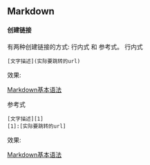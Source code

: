 Markdown
--------

#### 创建链接
有两种创建链接的方式: 行内式 和  参考式。
行内式
```
[文字描述](实际要跳转的url) 
```
效果:

[Markdown基本语法](https://github.com/younghz/Markdown "Markdown")

参考式
```
[文字描述][1]
[1]:[实际要跳转的url]
```
效果:

[Markdown基本语法][1]



[1]:https://github.com/younghz/markdown

